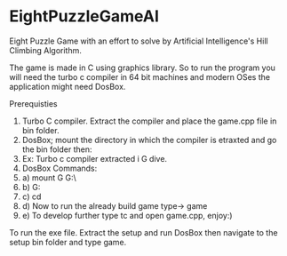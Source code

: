 # EightPuzzleGameAI
Eight Puzzle Game with an effort to solve by Artificial Intelligence's Hill Climbing Algorithm.

The game is made in C using graphics library. So to run the program you will need the turbo c compiler in 64 bit machines and modern OSes the application might need DosBox.

Prerequisties
1. Turbo C compiler. Extract the compiler and place the game.cpp file in bin folder.
2. DosBox; mount the directory in which the compiler is etraxted and go the bin folder then:
3. Ex: Turbo c compiler extracted i G dive.
4. DosBox Commands:
5. a) mount G G:\
6. b) G:
7. c) cd <to the bin folder of turbo c>
8. d) Now to run the already build game type-> game
9. e) To develop further type tc and open game.cpp, enjoy:)


To run the exe file. Extract the setup and run DosBox then navigate to the setup bin folder and type game.
